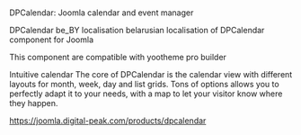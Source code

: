 # 
DPCalendar: Joomla calendar and event manager

DPCalendar be_BY localisation
belarusian localisation of DPCalendar component for Joomla 

This component are compatible with yootheme pro builder

Intuitive calendar
The core of DPCalendar is the calendar view with different layouts for month, week, day and list grids. Tons of options allows you to perfectly adapt it to your needs, with a map to let your visitor know where they happen.


https://joomla.digital-peak.com/products/dpcalendar
